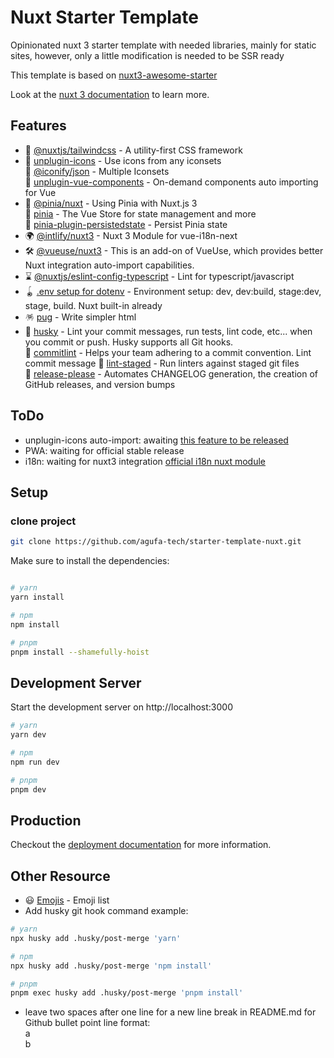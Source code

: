 # Nuxt Starter Template

Opinionated nuxt 3 starter template with needed libraries, mainly for static sites, however, only a little modification is needed to be SSR ready

This template is based on [nuxt3-awesome-starter](https://github.com/viandwi24/nuxt3-awesome-starter)

Look at the [nuxt 3 documentation](https://v3.nuxtjs.org) to learn more.

## Features

* 💨 [@nuxtjs/tailwindcss](https://tailwindcss.com/) - A utility-first CSS framework
* 🤹 [unplugin-icons](https://github.com/antfu/unplugin-icons) - Use icons from any iconsets  
  🤹 [@iconify/json](https://icones.js.org/) - Multiple Iconsets  
  🤹 [unplugin-vue-components](https://github.com/antfu/unplugin-vue-components) - On-demand components auto importing for Vue
* 🍍 [@pinia/nuxt](https://github.com/vuejs/pinia) - Using Pinia with Nuxt.js 3  
  🍍 [pinia](https://pinia.vuejs.org/) - The Vue Store for state management and more  
  🍍 [pinia-plugin-persistedstate](https://github.com/prazdevs/pinia-plugin-persistedstate) - Persist Pinia state
* 🌍 [@intlify/nuxt3](https://github.com/intlify/nuxt3) - Nuxt 3 Module for vue-i18n-next
* 🛠️ [@vueuse/nuxt3](https://vueuse.org/nuxt/readme.html#vueuse-nuxt) - This is an add-on of VueUse, which provides better Nuxt integration auto-import capabilities.
* ⌛ [@nuxtjs/eslint-config-typescript](https://typescript.nuxtjs.org/guide/lint/) - Lint for typescript/javascript
* 🪀 [.env setup for dotenv](https://github.com/motdotla/dotenv) - Environment setup: dev, dev:build, stage:dev, stage, build.  Nuxt built-in already
* 🪅 [pug](https://pugjs.org/api/getting-started.html) - Write simpler html
* 🎈 [husky](https://typicode.github.io/husky/#/) - Lint your commit messages, run tests, lint code, etc... when you commit or push. Husky supports all Git hooks.  
  🎈 [commitlint](https://commitlint.js.org/) - Helps your team adhering to a commit convention.  Lint commit message 
  🎈 [lint-staged](https://github.com/okonet/lint-staged) - Run linters against staged git files  
  🎈 [release-please](https://github.com/googleapis/release-please) - Automates CHANGELOG generation, the creation of GitHub releases, and version bumps

## ToDo

* unplugin-icons auto-import: awaiting [this feature to be released](https://github.com/antfu/unplugin-icons/pull/63)
* PWA: waiting for official stable release
* i18n: waiting for nuxt3 integration [official i18n nuxt module](https://github.com/nuxt-community/i18n-module)

## Setup

### clone project
```bash
git clone https://github.com/agufa-tech/starter-template-nuxt.git
```

Make sure to install the dependencies:

```bash

# yarn
yarn install

# npm
npm install

# pnpm
pnpm install --shamefully-hoist
```

## Development Server

Start the development server on http://localhost:3000

```bash
# yarn
yarn dev

# npm
npm run dev

# pnpm
pnpm dev
```

## Production

Checkout the [deployment documentation](https://v3.nuxtjs.org/guide/deploy/presets) for more information.

## Other Resource
* 😃 [Emojis](https://emojipedia.org/) - Emoji list
* Add husky git hook command example: 
```bash
# yarn
npx husky add .husky/post-merge 'yarn'

# npm
npx husky add .husky/post-merge 'npm install'

# pnpm
pnpm exec husky add .husky/post-merge 'pnpm install'
```
* leave two spaces after one line for a new line break in README.md for Github bullet point line format:  
  a  
  b